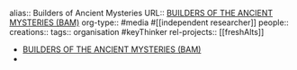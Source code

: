 alias:: Builders of Ancient Mysteries
URL:: [BUILDERS OF THE ANCIENT MYSTERIES (BAM)](https://bam-eng.okast.tv/)
org-type:: #media #[[independent researcher]]
people::
creations::
tags:: organisation #keyThinker
rel-projects:: [[freshAlts]]


- [BUILDERS OF THE ANCIENT MYSTERIES (BAM)](https://bam-eng.okast.tv/)
-
